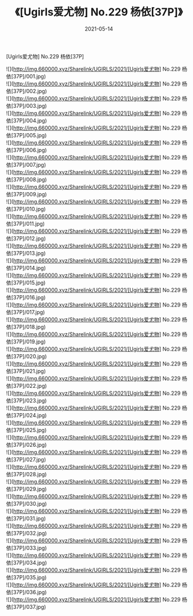 ﻿---
layout: post
title:  《[Ugirls爱尤物] No.229 杨依[37P]》
date:   2021-05-14
img: http://img.660000.xyz/Sharelink/UGIRLS/2021/[Ugirls爱尤物] No.229 杨依[37P]/000.jpg
categories: [美女, 清纯, 唯美]
---

[Ugirls爱尤物] No.229 杨依[37P]

  ![](http://img.660000.xyz/Sharelink/UGIRLS/2021/[Ugirls爱尤物] No.229 杨依[37P]/001.jpg) <br> ![](http://img.660000.xyz/Sharelink/UGIRLS/2021/[Ugirls爱尤物] No.229 杨依[37P]/002.jpg) <br> ![](http://img.660000.xyz/Sharelink/UGIRLS/2021/[Ugirls爱尤物] No.229 杨依[37P]/003.jpg) <br> ![](http://img.660000.xyz/Sharelink/UGIRLS/2021/[Ugirls爱尤物] No.229 杨依[37P]/004.jpg) <br> ![](http://img.660000.xyz/Sharelink/UGIRLS/2021/[Ugirls爱尤物] No.229 杨依[37P]/005.jpg) <br> ![](http://img.660000.xyz/Sharelink/UGIRLS/2021/[Ugirls爱尤物] No.229 杨依[37P]/006.jpg) <br> ![](http://img.660000.xyz/Sharelink/UGIRLS/2021/[Ugirls爱尤物] No.229 杨依[37P]/007.jpg) <br> ![](http://img.660000.xyz/Sharelink/UGIRLS/2021/[Ugirls爱尤物] No.229 杨依[37P]/008.jpg) <br> ![](http://img.660000.xyz/Sharelink/UGIRLS/2021/[Ugirls爱尤物] No.229 杨依[37P]/009.jpg) <br> ![](http://img.660000.xyz/Sharelink/UGIRLS/2021/[Ugirls爱尤物] No.229 杨依[37P]/010.jpg) <br> ![](http://img.660000.xyz/Sharelink/UGIRLS/2021/[Ugirls爱尤物] No.229 杨依[37P]/011.jpg) <br> ![](http://img.660000.xyz/Sharelink/UGIRLS/2021/[Ugirls爱尤物] No.229 杨依[37P]/012.jpg) <br> ![](http://img.660000.xyz/Sharelink/UGIRLS/2021/[Ugirls爱尤物] No.229 杨依[37P]/013.jpg) <br> ![](http://img.660000.xyz/Sharelink/UGIRLS/2021/[Ugirls爱尤物] No.229 杨依[37P]/014.jpg) <br> ![](http://img.660000.xyz/Sharelink/UGIRLS/2021/[Ugirls爱尤物] No.229 杨依[37P]/015.jpg) <br> ![](http://img.660000.xyz/Sharelink/UGIRLS/2021/[Ugirls爱尤物] No.229 杨依[37P]/016.jpg) <br> ![](http://img.660000.xyz/Sharelink/UGIRLS/2021/[Ugirls爱尤物] No.229 杨依[37P]/017.jpg) <br> ![](http://img.660000.xyz/Sharelink/UGIRLS/2021/[Ugirls爱尤物] No.229 杨依[37P]/018.jpg) <br> ![](http://img.660000.xyz/Sharelink/UGIRLS/2021/[Ugirls爱尤物] No.229 杨依[37P]/019.jpg) <br> ![](http://img.660000.xyz/Sharelink/UGIRLS/2021/[Ugirls爱尤物] No.229 杨依[37P]/020.jpg) <br> ![](http://img.660000.xyz/Sharelink/UGIRLS/2021/[Ugirls爱尤物] No.229 杨依[37P]/021.jpg) <br> ![](http://img.660000.xyz/Sharelink/UGIRLS/2021/[Ugirls爱尤物] No.229 杨依[37P]/022.jpg) <br> ![](http://img.660000.xyz/Sharelink/UGIRLS/2021/[Ugirls爱尤物] No.229 杨依[37P]/023.jpg) <br> ![](http://img.660000.xyz/Sharelink/UGIRLS/2021/[Ugirls爱尤物] No.229 杨依[37P]/024.jpg) <br> ![](http://img.660000.xyz/Sharelink/UGIRLS/2021/[Ugirls爱尤物] No.229 杨依[37P]/025.jpg) <br> ![](http://img.660000.xyz/Sharelink/UGIRLS/2021/[Ugirls爱尤物] No.229 杨依[37P]/026.jpg) <br> ![](http://img.660000.xyz/Sharelink/UGIRLS/2021/[Ugirls爱尤物] No.229 杨依[37P]/027.jpg) <br> ![](http://img.660000.xyz/Sharelink/UGIRLS/2021/[Ugirls爱尤物] No.229 杨依[37P]/028.jpg) <br> ![](http://img.660000.xyz/Sharelink/UGIRLS/2021/[Ugirls爱尤物] No.229 杨依[37P]/029.jpg) <br> ![](http://img.660000.xyz/Sharelink/UGIRLS/2021/[Ugirls爱尤物] No.229 杨依[37P]/030.jpg) <br> ![](http://img.660000.xyz/Sharelink/UGIRLS/2021/[Ugirls爱尤物] No.229 杨依[37P]/031.jpg) <br> ![](http://img.660000.xyz/Sharelink/UGIRLS/2021/[Ugirls爱尤物] No.229 杨依[37P]/032.jpg) <br> ![](http://img.660000.xyz/Sharelink/UGIRLS/2021/[Ugirls爱尤物] No.229 杨依[37P]/033.jpg) <br> ![](http://img.660000.xyz/Sharelink/UGIRLS/2021/[Ugirls爱尤物] No.229 杨依[37P]/034.jpg) <br> ![](http://img.660000.xyz/Sharelink/UGIRLS/2021/[Ugirls爱尤物] No.229 杨依[37P]/035.jpg) <br> ![](http://img.660000.xyz/Sharelink/UGIRLS/2021/[Ugirls爱尤物] No.229 杨依[37P]/036.jpg) <br> ![](http://img.660000.xyz/Sharelink/UGIRLS/2021/[Ugirls爱尤物] No.229 杨依[37P]/037.jpg) <br>